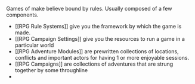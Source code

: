 Games of make believe bound by rules. Usually composed of a few components.
- [[RPG Rule Systems]] give you the framework by which the game is made.
- [[RPG Campaign Settings]] give you the resources to run a game in a particular world
- [[RPG Adventure Modules]] are prewritten collections of locations, conflicts and important actors for having 1 or more enjoyable sessions.
- [[RPG Campaigns]] are collections of adventures that are strung together by some throughline
- 
